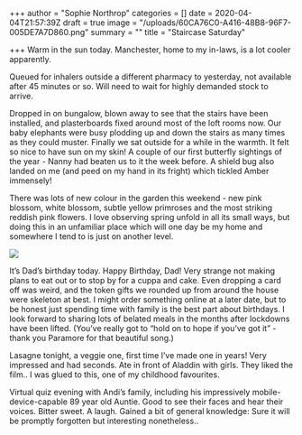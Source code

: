 +++
author = "Sophie Northrop"
categories = []
date = 2020-04-04T21:57:39Z
draft = true
image = "/uploads/60CA76C0-A416-48B8-96F7-005DE7A7D860.png"
summary = ""
title = "Staircase Saturday"

+++
Warm in the sun today. Manchester, home to my in-laws, is a lot cooler apparently.

Queued for inhalers outside a different pharmacy to yesterday, not available after 45 minutes or so. Will need to wait for highly demanded stock to arrive.

Dropped in on bungalow, blown away to see that the stairs have been installed, and plasterboards fixed around most of the loft rooms now. Our baby elephants were busy plodding up and down the stairs as many times as they could muster. Finally we sat outside for a while in the warmth. It felt so nice to have sun on my skin! A couple of our first butterfly sightings of the year - Nanny had beaten us to it the week before. A shield bug also landed on me (and peed on my hand in its fright) which tickled Amber immensely!

There was lots of new colour in the garden this weekend - new pink blossom, white blossom, subtle yellow primroses and the most striking reddish pink flowers. I love observing spring unfold in all its small ways, but doing this in an unfamiliar place which will one day be my home and somewhere I tend to is just on another level.

![](/uploads/E7165388-D0B3-48CE-8428-20353C28BAAB.jpeg)

It’s Dad’s birthday today. Happy Birthday, Dad! Very strange not making plans to eat out or to stop by for a cuppa and cake. Even dropping a card off was weird, and the token gifts we rounded up from around the house were skeleton at best. I might order something online at a later date, but to be honest just spending time with family is the best part about birthdays. I look forward to sharing lots of belated meals in the months after lockdowns have been lifted. (You’ve really got to “hold on to hope if you’ve got it” - thank you Paramore for that beautiful song.)

Lasagne tonight, a veggie one, first time I’ve made one in years! Very impressed and had seconds. Ate in front of Aladdin with girls. They liked the film.. I was glued to this, one of my childhood favourites.

Virtual quiz evening with Andi’s family, including his impressively mobile-device-capable 89 year old Auntie. Good to see their faces and hear their voices. Bitter sweet. A laugh. Gained a bit of general knowledge: Sure it will be promptly forgotten but interesting nonetheless..
